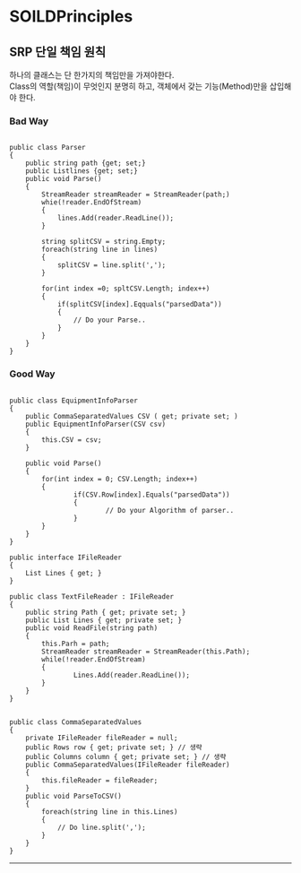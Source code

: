 # SOILDPrinciples

## **SRP 단일 책임 원칙**  
하나의 클래스는 단 한가지의 책임만을 가져야한다.   
Class의 역할(책임)이 무엇인지 분명히 하고, 객체에서 갖는 기능(Method)만을 삽입해야 한다.

### Bad Way
<pre><code>
public class Parser
{
    public string path {get; set;}
    public List<string>lines {get; set;}
    public void Parse()
    {
        StreamReader streamReader = StreamReader(path;)
        whie(!reader.EndOfStream)
        {
            lines.Add(reader.ReadLine());
        }

        string splitCSV = string.Empty;
        foreach(string line in lines)
        {
            splitCSV = line.split(',');
        }

        for(int index =0; spltCSV.Length; index++)
        {
            if(splitCSV[index].Eqquals("parsedData"))
            {
                // Do your Parse..
            }
        }
    }
}
</code></pre>

### Good Way
<pre><code>
public class EquipmentInfoParser
{
	public CommaSeparatedValues CSV ( get; private set; )
	public EquipmentInfoParser(CSV csv)
	{
		this.CSV = csv;
	}

	public void Parse()
	{
		for(int index = 0; CSV.Length; index++)
		{
				if(CSV.Row[index].Equals("parsedData"))
				{
						// Do your Algorithm of parser..
				}
		}
	}
}

public interface IFileReader
{
	List<string> Lines { get; }
}

public class TextFileReader : IFileReader
{
	public string Path { get; private set; }
	public List<string> Lines { get; private set; }
	public void ReadFile(string path)
	{
		this.Parh = path;
		StreamReader streamReader = StreamReader(this.Path);
		while(!reader.EndOfStream)
		{
				Lines.Add(reader.ReadLine());
		}
	}
}


public class CommaSeparatedValues
{
	private IFileReader fileReader = null;
	public Rows row { get; private set; } // 생략
	public Columns column { get; private set; } // 생략
	public CommaSeparatedValues(IFileReader fileReader)
	{
		this.fileReader = fileReader;
	}
	public void ParseToCSV()
	{
		foreach(string line in this.Lines)
		{
			// Do line.split(',');
		}
	}
}
</code></pre>
<hr/>
